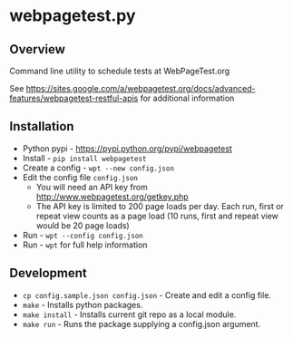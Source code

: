 # webpagetest.py

## Overview

Command line utility to schedule tests at WebPageTest.org

See https://sites.google.com/a/webpagetest.org/docs/advanced-features/webpagetest-restful-apis for additional information

## Installation

- Python pypi - https://pypi.python.org/pypi/webpagetest
- Install - `pip install webpagetest`
- Create a config - `wpt --new config.json`
- Edit the config file `config.json`
    - You will need an API key from http://www.webpagetest.org/getkey.php
    - The API key is limited to 200 page loads per day. Each run, first or repeat view counts as a page load (10 runs, first and repeat view would be 20 page loads)
- Run - `wpt --config config.json`
- Run - `wpt` for full help information


## Development

- `cp config.sample.json config.json` - Create and edit a config file.
- `make` - Installs python packages.
- `make install` - Installs current git repo as a local module.
- `make run` - Runs the package supplying a config.json argument.
